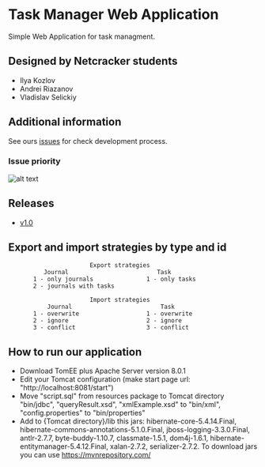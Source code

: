 # Task Manager Web Application

Simple Web Application for task managment.

## Designed by Netcracker students
  - Ilya Kozlov
  - Andrei Riazanov
  - Vladislav Selickiy
  
## Additional information  

See ours [issues](https://github.com/Desire456/task-manager-web-app/issues) for check development process.

### Issue priority

![alt text](https://user-images.githubusercontent.com/33430830/73350679-ef98e300-42a6-11ea-8093-a34c6d227afc.png "Issue priority")

## Releases

- [v1.0](https://github.com/Desire456/task-manager-web-app/releases/tag/v1.0)

## Export and import strategies by type and id
                           Export strategies
              Journal                         Task
           1 - only journals               1 - only tasks
           2 - journals with tasks

                           Import strategies
               Journal                         Task
           1 - overwrite                   1 - overwrite
           2 - ignore                      2 - ignore
           3 - conflict                    3 - conflict
## How to run our application 
 - Download TomEE plus Apache Server version 8.0.1
 - Edit your Tomcat configuration (make start page url: "http://localhost:8081/start")
 - Move "script.sql" from resources package to Tomcat directory "bin/jdbc", "queryResult.xsd", "xmlExample.xsd" to "bin/xml", 
  "config.properties" to "bin/properties"
  - Add to {Tomcat directory}/lib this jars: hibernate-core-5.4.14.Final, hibernate-commons-annotations-5.1.0.Final, 
 jboss-logging-3.3.0.Final, antlr-2.7.7, byte-buddy-1.10.7, classmate-1.5.1, dom4j-1.6.1,
  hibernate-entitymanager-5.4.12.Final, xalan-2.7.2, serializer-2.7.2. To download jars you can use https://mvnrepository.com/